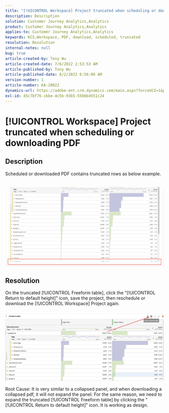 ```yaml
---
title: "[!UICONTROL Workspace] Project truncated when scheduling or downloading PDF"
description: Description
solution: Customer Journey Analytics,Analytics
product: Customer Journey Analytics,Analytics
applies-to: Customer Journey Analytics,Analytics
keywords: KCS,Workspace, PDF, download, scheduled, truncated
resolution: Resolution
internal-notes: null
bug: true
article-created-by: Tony Wu
article-created-date: 7/6/2022 2:53:53 AM
article-published-by: Tony Wu
article-published-date: 8/2/2022 6:56:06 AM
version-number: 1
article-number: KA-20022
dynamics-url: https://adobe-ent.crm.dynamics.com/main.aspx?forceUCI=1&pagetype=entityrecord&etn=knowledgearticle&id=0a8bd2d7-d6fc-ec11-82e5-000d3a3b090d
exl-id: 45c7bf76-cbbe-4c5b-93b5-5566b4551c24
---
```

# [!UICONTROL Workspace] Project truncated when scheduling or downloading PDF

## Description

Scheduled or downloaded PDF contains truncated rows as below example.<br><br>
<br>![](assets/___140e6ba7-d7fc-ec11-82e5-000d3a3b090d___.png)

## Resolution


On the truncated [!UICONTROL Freeform table], click the "[!UICONTROL Return to default height]" icon, save the project, then reschedule or download the [!UICONTROL Workspace] Project again.

![](assets/e9fea250-d7fc-ec11-82e5-000d3a3b090d.png)

Root Cause:
It is very similar to a collapsed panel, and when downloading a collapsed pdf, it will not expand the panel.
For the same reason, we need to expand the truncated [!UICONTROL Freeform table] by clicking the "[!UICONTROL Return to default height]" icon. It is working as design.
